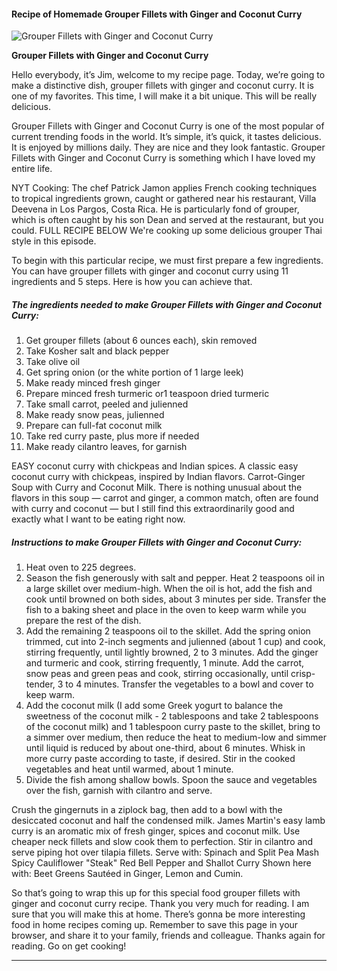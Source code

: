             

#### Recipe of Homemade Grouper Fillets with Ginger and Coconut Curry

![Grouper Fillets with Ginger and Coconut Curry](https://img-global.cpcdn.com/recipes/a11c2ceec1c2acba/751x532cq70/grouper-fillets-with-ginger-and-coconut-curry-recipe-main-photo.jpg)

**Grouper Fillets with Ginger and Coconut Curry**

Hello everybody, it’s Jim, welcome to my recipe page. Today, we’re going to make a distinctive dish, grouper fillets with ginger and coconut curry. It is one of my favorites. This time, I will make it a bit unique. This will be really delicious.

Grouper Fillets with Ginger and Coconut Curry is one of the most popular of current trending foods in the world. It’s simple, it’s quick, it tastes delicious. It is enjoyed by millions daily. They are nice and they look fantastic. Grouper Fillets with Ginger and Coconut Curry is something which I have loved my entire life.

NYT Cooking: The chef Patrick Jamon applies French cooking techniques to tropical ingredients grown, caught or gathered near his restaurant, Villa Deevena in Los Pargos, Costa Rica. He is particularly fond of grouper, which is often caught by his son Dean and served at the restaurant, but you could. FULL RECIPE BELOW We're cooking up some delicious grouper Thai style in this episode.

To begin with this particular recipe, we must first prepare a few ingredients. You can have grouper fillets with ginger and coconut curry using 11 ingredients and 5 steps. Here is how you can achieve that.

##### The ingredients needed to make Grouper Fillets with Ginger and Coconut Curry:

1.  Get grouper fillets (about 6 ounces each), skin removed
2.  Take Kosher salt and black pepper
3.  Take olive oil
4.  Get spring onion (or the white portion of 1 large leek)
5.  Make ready minced fresh ginger
6.  Prepare minced fresh turmeric or1 teaspoon dried turmeric
7.  Take small carrot, peeled and julienned
8.  Make ready snow peas, julienned
9.  Prepare can full-fat coconut milk
10.  Take red curry paste, plus more if needed
11.  Make ready cilantro leaves, for garnish

EASY coconut curry with chickpeas and Indian spices. A classic easy coconut curry with chickpeas, inspired by Indian flavors. Carrot-Ginger Soup with Curry and Coconut Milk. There is nothing unusual about the flavors in this soup — carrot and ginger, a common match, often are found with curry and coconut — but I still find this extraordinarily good and exactly what I want to be eating right now.

##### Instructions to make Grouper Fillets with Ginger and Coconut Curry:

1.  Heat oven to 225 degrees.
2.  Season the fish generously with salt and pepper. Heat 2 teaspoons oil in a large skillet over medium-high. When the oil is hot, add the fish and cook until browned on both sides, about 3 minutes per side. Transfer the fish to a baking sheet and place in the oven to keep warm while you prepare the rest of the dish.
3.  Add the remaining 2 teaspoons oil to the skillet. Add the spring onion trimmed, cut into 2-inch segments and julienned (about 1 cup) and cook, stirring frequently, until lightly browned, 2 to 3 minutes. Add the ginger and turmeric and cook, stirring frequently, 1 minute. Add the carrot, snow peas and green peas and cook, stirring occasionally, until crisp-tender, 3 to 4 minutes. Transfer the vegetables to a bowl and cover to keep warm.
4.  Add the coconut milk (I add some Greek yogurt to balance the sweetness of the coconut milk - 2 tablespoons and take 2 tablespoons of the coconut milk) and 1 tablespoon curry paste to the skillet, bring to a simmer over medium, then reduce the heat to medium-low and simmer until liquid is reduced by about one-third, about 6 minutes. Whisk in more curry paste according to taste, if desired. Stir in the cooked vegetables and heat until warmed, about 1 minute.
5.  Divide the fish among shallow bowls. Spoon the sauce and vegetables over the fish, garnish with cilantro and serve.

Crush the gingernuts in a ziplock bag, then add to a bowl with the desiccated coconut and half the condensed milk. James Martin's easy lamb curry is an aromatic mix of fresh ginger, spices and coconut milk. Use cheaper neck fillets and slow cook them to perfection. Stir in cilantro and serve piping hot over tilapia fillets. Serve with: Spinach and Split Pea Mash Spicy Cauliflower "Steak" Red Bell Pepper and Shallot Curry Shown here with: Beet Greens Sautéed in Ginger, Lemon and Cumin.

So that’s going to wrap this up for this special food grouper fillets with ginger and coconut curry recipe. Thank you very much for reading. I am sure that you will make this at home. There’s gonna be more interesting food in home recipes coming up. Remember to save this page in your browser, and share it to your family, friends and colleague. Thanks again for reading. Go on get cooking!

* * *
